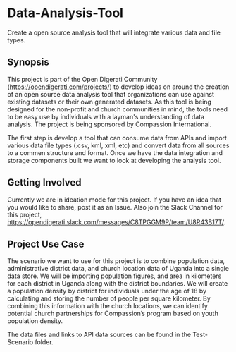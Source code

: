 # Data-Analysis-Tool
Create a open source analysis tool that will integrate various data and file types. 

## Synopsis
This project is part of the Open Digerati Community (https://opendigerati.com/projects/) to develop ideas on around the creation of an open source data analysis tool that organizations can use against existing datasets or their own generated datasets. As this tool is being designed for the non-profit and church communities in mind, the tools need to be easy use by individuals with a layman's understanding of data analysis. The project is being sponsored by Compassion International. 

The first step is develop a tool that can consume data from APIs and import various data file types (.csv, kml, xml, etc) and convert data from all sources to a commen structure and format. Once we have the data integration and storage components built we want to look at developing the analysis tool. 

## Getting Involved
Currently we are in ideation mode for this project. If you have an idea that you would like to share, post it as an Issue. Also join the Slack Channel for this project, https://opendigerati.slack.com/messages/C8TPGGM9P/team/U8R43B17T/. 

## Project Use Case
The scenario we want to use for this project is to combine population data, administrative district data, and church location data of Uganda into a single data store. We will be importing population figures, and area in kilometers for each district in Uganda along with the district boundaries. We will create a population density by district for individuals under the age of 18 by calculating and storing the number of people per square kilometer. By combining this information with the church locations, we can identify potential church partnerships for Compassion’s program based on youth population density.

The data files and links to API data sources can be found in the Test-Scenario folder.
